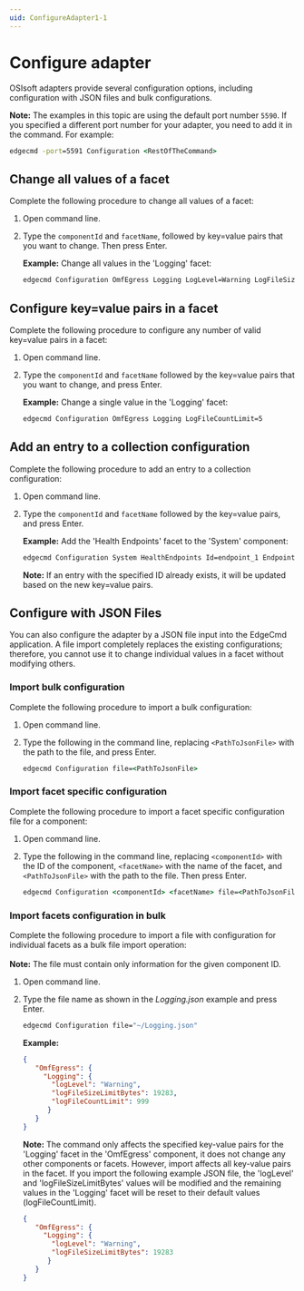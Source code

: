 ```yaml
---
uid: ConfigureAdapter1-1
---
```


# Configure adapter

OSIsoft adapters provide several configuration options, including configuration with JSON files and bulk configurations.

**Note:** The examples in this topic are using the default port number `5590`. If you specified a different port number for your adapter, you need to add it in the command. For example:

```cmd
edgecmd -port=5591 Configuration <RestOfTheCommand>
```

## Change all values of a facet

Complete the following procedure to change all values of a facet:

1. Open command line.
2. Type the `componentId` and `facetName`, followed by key=value pairs that you want to change. Then press Enter.

   **Example:** Change all values in the 'Logging' facet:

   ```cmd
   edgecmd Configuration OmfEgress Logging LogLevel=Warning LogFileSizeLimitBytes=32768 LogFileCountLimit=5
   ```

## Configure key=value pairs in a facet

Complete the following procedure to configure any number of valid key=value pairs in a facet:

1. Open command line.
2. Type the `componentId` and `facetName` followed by the key=value pairs that you want to change, and press Enter.

   **Example:** Change a single value in the 'Logging' facet:

   ```cmd
   edgecmd Configuration OmfEgress Logging LogFileCountLimit=5
   ```

## Add an entry to a collection configuration

Complete the following procedure to add an entry to a collection configuration:

1. Open command line.
2. Type the `componentId` and `facetName` followed by the key=value pairs, and press Enter.

   **Example:** Add the 'Health Endpoints' facet to the 'System' component:

   ```cmd
   edgecmd Configuration System HealthEndpoints Id=endpoint_1 Endpoint=endpointURL UserName=UserName Password=Password
   ```

   **Note:** If an entry with the specified ID already exists, it will be updated based on the new key=value pairs.

## Configure with JSON Files

You can also configure the adapter by a JSON file input into the EdgeCmd application. A file import completely replaces the existing configurations; therefore, you cannot use it to change individual values in a facet without modifying others.

### Import bulk configuration

Complete the following procedure to import a bulk configuration:

1. Open command line.
2. Type the following in the command line, replacing `<PathToJsonFile>` with the path to the file, and press Enter.

   ```cmd
   edgecmd Configuration file=<PathToJsonFile>
   ```

### Import facet specific configuration

Complete the following procedure to import a facet specific configuration file for a component:

1. Open command line.
2. Type the following in the command line, replacing `<componentId>` with the ID of the component, `<facetName>` with the name of the facet, and `<PathToJsonFile>` with the path to the file. Then press Enter.

   ```cmd
   edgecmd Configuration <componentId> <facetName> file=<PathToJsonFile>
   ```

### Import facets configuration in bulk

Complete the following procedure to import a file with configuration for individual facets as a bulk file import operation:<br><br>
**Note:** The file must contain only information for the given component ID.

1. Open command line.
2. Type the file name as shown in the _Logging.json_ example and press Enter.

   ```cmd
   edgecmd Configuration file="~/Logging.json"
   ```

   **Example:**

   ```json
   {
      "OmfEgress": {
        "Logging": {
          "logLevel": "Warning",
          "logFileSizeLimitBytes": 19283,
          "logFileCountLimit": 999
         }
      }
   }
    ```

   **Note:** The command only affects the specified key-value pairs for the 'Logging' facet in the 'OmfEgress' component, it does not change any other components or facets. However, import affects all key-value pairs in the facet. If you import the following example JSON file, the 'logLevel' and 'logFileSizeLimitBytes' values will be modified and the remaining values in the 'Logging' facet will be reset to their default values (logFileCountLimit).

   ```json
   {
      "OmfEgress": {
        "Logging": {
          "logLevel": "Warning",
          "logFileSizeLimitBytes": 19283
         }
      }
   }
   ```
